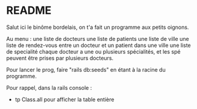 # README

Salut ici le binôme bordelais, on t'a fait un programme aux petits oignons.

Au menu :
une liste de docteurs
une liste de patients
une liste de ville
une liste de rendez-vous entre un docteur et un patient dans une ville
une liste de specialité
chaque docteur a une ou plusieurs spécialités, et les spé peuvent être prises par plusieurs docteurs.

Pour lancer le prog, faire "rails db:seeds" en étant à la racine du programme.

Pour rappel, dans la rails console :
- tp Class.all pour afficher la table entière

